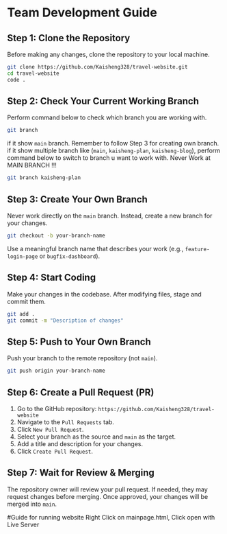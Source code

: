 # Team Development Guide

## Step 1: Clone the Repository
Before making any changes, clone the repository to your local machine.
```bash
git clone https://github.com/Kaisheng328/travel-website.git
cd travel-website
code .
```
## Step 2: Check Your Current Working Branch
Perform command below to check which branch you are working with.
```bash
git branch
```
if it show `main` branch. Remember to follow Step 3 for creating own branch.
if it show multiple branch like  (`main`, `kaisheng-plan`, `kaisheng-blog`), perform command below to switch to branch u want to work with. Never Work at MAIN BRANCH !!!
```bash
git branch kaisheng-plan
```

## Step 3: Create Your Own Branch
Never work directly on the `main` branch. Instead, create a new branch for your changes.
```bash
git checkout -b your-branch-name
```
Use a meaningful branch name that describes your work (e.g., `feature-login-page` or `bugfix-dashboard`).

## Step 4: Start Coding
Make your changes in the codebase. After modifying files, stage and commit them.
```bash
git add .
git commit -m "Description of changes"
```

## Step 5: Push to Your Own Branch
Push your branch to the remote repository (not `main`).
```bash
git push origin your-branch-name
```

## Step 6: Create a Pull Request (PR)
1. Go to the GitHub repository: `https://github.com/Kaisheng328/travel-website`
2. Navigate to the `Pull Requests` tab.
3. Click `New Pull Request`.
4. Select your branch as the source and `main` as the target.
5. Add a title and description for your changes.
6. Click `Create Pull Request`.

## Step 7: Wait for Review & Merging
The repository owner will review your pull request. If needed, they may request changes before merging. Once approved, your changes will be merged into `main`.

#Guide for running website
Right Click on mainpage.html, Click open with Live Server


